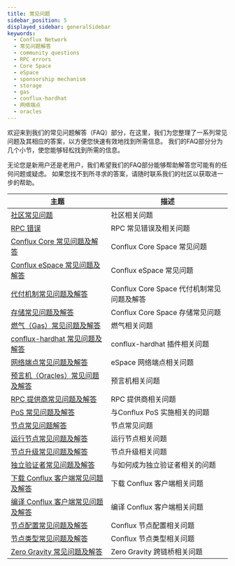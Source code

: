 ```yaml
---
title: 常见问题
sidebar_position: 5
displayed_sidebar: generalSidebar
keywords:
  - Conflux Network
  - 常见问题解答
  - community questions
  - RPC errors
  - Core Space
  - eSpace
  - sponsorship mechanism
  - storage
  - gas
  - conflux-hardhat
  - 网络端点
  - oracles
---
```


欢迎来到我们的常见问题解答（FAQ）部分，在这里，我们为您整理了一系列常见问题及其相应的答案，以方便您快速有效地找到所需信息。 我们的FAQ部分分为几个小节，使您能够轻松找到所需的信息。

无论您是新用户还是老用户，我们希望我们的FAQ部分能够帮助解答您可能有的任何问题或疑虑。 如果您找不到所寻求的答案，请随时联系我们的社区以获取进一步的帮助。

| **主题**                                                                                     | **描述**                         |
| ------------------------------------------------------------------------------------------ | ------------------------------ |
| [社区常见问题](community-faqs.md)                                                                | 社区相关问题                         |
| [RPC 错误](/docs/core/build/json-rpc/common-rpc-errors.md)                                   | RPC 常见错误及相关问题                  |
| [Conflux Core 常见问题及解答](../../core/FAQs.md)                                                 | Conflux Core Space 常见问题        |
| [Conflux eSpace 常见问题及解答](../../espace/FAQs.md)                                             | Conflux eSpace 常见问题            |
| [代付机制常见问题及解答](../../core/core-space-basics/sponsor-mechanism.md#faqs)                      | Conflux Core Space 代付机制常见问题及解答 |
| [存储常见问题及解答](../../core/core-space-basics/storage.md#faqs)                                  | Conflux Core Space 存储常见问题      |
| [燃气（Gas）常见问题及解答](../../general/conflux-basics/gas.md#faqs)                                 | 燃气相关问题                         |
| [conflux-hardhat 常见问题及解答](../../core/tutorials/hardhat-conflux-plugin.md#faqs)             | conflux-hardhat 插件相关问题         |
| [网络端点常见问题及解答](../../espace/network-endpoints.md#faqs)                                      | eSpace 网络端点相关问题                |
| [预言机（Oracles）常见问题及解答](../../espace/build/infrastructure/oracles.md#faqs)                   | 预言机相关问题                        |
| [RPC 提供商常见问题及解答](../../espace/build/infrastructure/RPC-Provider.md#faqs)                   | RPC 提供商相关问题                    |
| [PoS 常见问题及解答](../conflux-basics/consensus-mechanisms/proof-of-stake/faqs.md)               | 与Conflux PoS 实施相关的问题           |
| [节点常见问题解答](../run-a-node/nodes-faqs.md)                                                    | 节点常见问题                         |
| [运行节点常见问题及解答](../run-a-node/run-a-node.md#faqs)                                            | 运行节点相关问题                       |
| [节点升级常见问题及解答](../run-a-node/how-to-upgrad.md#faqs)                                         | 节点升级相关问题                       |
| [独立验证者常见问题及解答](../mine-stake/stake/become-a-solo-validator.md#faqs)                        | 与如何成为独立验证者相关的问题                |
| [下载 Conflux 客户端常见问题及解答](../run-a-node/advanced-topics/downloading-conflux-client.md#faqs)  | 下载 Conflux 客户端相关问题             |
| [编译 Conflux 客户端常见问题及解答](../run-a-node/advanced-topics/compiling-conflux-client.md#faqs)    | 编译 Conflux 客户端相关问题             |
| [节点配置常见问题及解答](../run-a-node/advanced-topics/node-configuration.md#faqs)                    | Conflux 节点配置相关问题               |
| [节点类型常见问题及解答](../run-a-node/node-types.md#faqs)                                            | Conflux 节点类型相关问题               |
| [Zero Gravity 常见问题及解答](../tutorials/transferring-funds/across-chains/zero-gravity.md#faqs) | Zero Gravity 跨链桥相关问题           |
